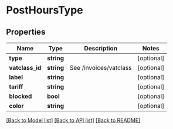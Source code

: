 # PostHoursType

## Properties
Name | Type | Description | Notes
------------ | ------------- | ------------- | -------------
**type** | **string** |  | [optional] 
**vatclass_id** | **string** | See /invoices/vatclass | [optional] 
**label** | **string** |  | [optional] 
**tariff** | **string** |  | [optional] 
**blocked** | **bool** |  | [optional] 
**color** | **string** |  | [optional] 

[[Back to Model list]](../README.md#documentation-for-models) [[Back to API list]](../README.md#documentation-for-api-endpoints) [[Back to README]](../README.md)


